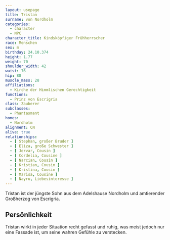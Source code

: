 ```yaml
---
layout: usepage
title: Tristan
surname: von Nordholm
categories:
  - character
  - NPC
character_title: Kindsköpfiger Frühherrscher
race: Menschen
sex: m
birthday: 24.10.374
height: 1.77
weight: 70
shoulder_width: 42
waist: 76
hip: 88
muscle_mass: 28
affiliations:
  - Kirche der Himmlischen Gerechtigkeit
functions:
  - Prinz von Escrigria
class: Zauberer
subclasses:
  - Phantasmant
homes:
  - Nordholm
alignment: CN
alive: true
relationships:
  - [ Stephan, großer Bruder ]
  - [ Eliza, große Schwester ]
  - [ Jervar, Cousin ]
  - [ Cordelia, Cousine ]
  - [ Narcian, Cousin ]
  - [ Kristian, Cousin ]
  - [ Kristina, Cousin ]
  - [ Marisa, Cousine ]
  - [ Nayru, Liebesinteresse ]
---
```


Tristan ist der jüngste Sohn aus dem Adelshause Nordholm und amtierender Großherzog von Escrigria.

<!--more-->

## Persönlichkeit

Tristan wirkt in jeder Situation recht gefasst und ruhig, was meist jedoch nur eine Fassade ist, um seine wahren Gefühle
zu verstecken.